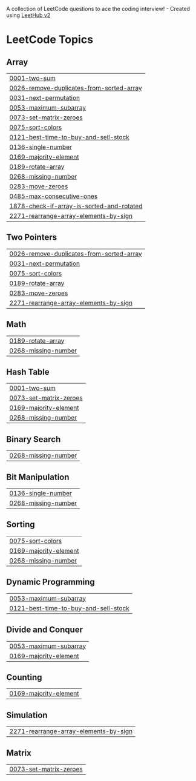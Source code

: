 A collection of LeetCode questions to ace the coding interview! - Created using [LeetHub v2](https://github.com/arunbhardwaj/LeetHub-2.0)
<!---LeetCode Topics Start-->
# LeetCode Topics
## Array
|  |
| ------- |
| [0001-two-sum](https://github.com/chandran472/Leetcode/tree/master/0001-two-sum) |
| [0026-remove-duplicates-from-sorted-array](https://github.com/chandran472/Leetcode/tree/master/0026-remove-duplicates-from-sorted-array) |
| [0031-next-permutation](https://github.com/chandran472/Leetcode/tree/master/0031-next-permutation) |
| [0053-maximum-subarray](https://github.com/chandran472/Leetcode/tree/master/0053-maximum-subarray) |
| [0073-set-matrix-zeroes](https://github.com/chandran472/Leetcode/tree/master/0073-set-matrix-zeroes) |
| [0075-sort-colors](https://github.com/chandran472/Leetcode/tree/master/0075-sort-colors) |
| [0121-best-time-to-buy-and-sell-stock](https://github.com/chandran472/Leetcode/tree/master/0121-best-time-to-buy-and-sell-stock) |
| [0136-single-number](https://github.com/chandran472/Leetcode/tree/master/0136-single-number) |
| [0169-majority-element](https://github.com/chandran472/Leetcode/tree/master/0169-majority-element) |
| [0189-rotate-array](https://github.com/chandran472/Leetcode/tree/master/0189-rotate-array) |
| [0268-missing-number](https://github.com/chandran472/Leetcode/tree/master/0268-missing-number) |
| [0283-move-zeroes](https://github.com/chandran472/Leetcode/tree/master/0283-move-zeroes) |
| [0485-max-consecutive-ones](https://github.com/chandran472/Leetcode/tree/master/0485-max-consecutive-ones) |
| [1878-check-if-array-is-sorted-and-rotated](https://github.com/chandran472/Leetcode/tree/master/1878-check-if-array-is-sorted-and-rotated) |
| [2271-rearrange-array-elements-by-sign](https://github.com/chandran472/Leetcode/tree/master/2271-rearrange-array-elements-by-sign) |
## Two Pointers
|  |
| ------- |
| [0026-remove-duplicates-from-sorted-array](https://github.com/chandran472/Leetcode/tree/master/0026-remove-duplicates-from-sorted-array) |
| [0031-next-permutation](https://github.com/chandran472/Leetcode/tree/master/0031-next-permutation) |
| [0075-sort-colors](https://github.com/chandran472/Leetcode/tree/master/0075-sort-colors) |
| [0189-rotate-array](https://github.com/chandran472/Leetcode/tree/master/0189-rotate-array) |
| [0283-move-zeroes](https://github.com/chandran472/Leetcode/tree/master/0283-move-zeroes) |
| [2271-rearrange-array-elements-by-sign](https://github.com/chandran472/Leetcode/tree/master/2271-rearrange-array-elements-by-sign) |
## Math
|  |
| ------- |
| [0189-rotate-array](https://github.com/chandran472/Leetcode/tree/master/0189-rotate-array) |
| [0268-missing-number](https://github.com/chandran472/Leetcode/tree/master/0268-missing-number) |
## Hash Table
|  |
| ------- |
| [0001-two-sum](https://github.com/chandran472/Leetcode/tree/master/0001-two-sum) |
| [0073-set-matrix-zeroes](https://github.com/chandran472/Leetcode/tree/master/0073-set-matrix-zeroes) |
| [0169-majority-element](https://github.com/chandran472/Leetcode/tree/master/0169-majority-element) |
| [0268-missing-number](https://github.com/chandran472/Leetcode/tree/master/0268-missing-number) |
## Binary Search
|  |
| ------- |
| [0268-missing-number](https://github.com/chandran472/Leetcode/tree/master/0268-missing-number) |
## Bit Manipulation
|  |
| ------- |
| [0136-single-number](https://github.com/chandran472/Leetcode/tree/master/0136-single-number) |
| [0268-missing-number](https://github.com/chandran472/Leetcode/tree/master/0268-missing-number) |
## Sorting
|  |
| ------- |
| [0075-sort-colors](https://github.com/chandran472/Leetcode/tree/master/0075-sort-colors) |
| [0169-majority-element](https://github.com/chandran472/Leetcode/tree/master/0169-majority-element) |
| [0268-missing-number](https://github.com/chandran472/Leetcode/tree/master/0268-missing-number) |
## Dynamic Programming
|  |
| ------- |
| [0053-maximum-subarray](https://github.com/chandran472/Leetcode/tree/master/0053-maximum-subarray) |
| [0121-best-time-to-buy-and-sell-stock](https://github.com/chandran472/Leetcode/tree/master/0121-best-time-to-buy-and-sell-stock) |
## Divide and Conquer
|  |
| ------- |
| [0053-maximum-subarray](https://github.com/chandran472/Leetcode/tree/master/0053-maximum-subarray) |
| [0169-majority-element](https://github.com/chandran472/Leetcode/tree/master/0169-majority-element) |
## Counting
|  |
| ------- |
| [0169-majority-element](https://github.com/chandran472/Leetcode/tree/master/0169-majority-element) |
## Simulation
|  |
| ------- |
| [2271-rearrange-array-elements-by-sign](https://github.com/chandran472/Leetcode/tree/master/2271-rearrange-array-elements-by-sign) |
## Matrix
|  |
| ------- |
| [0073-set-matrix-zeroes](https://github.com/chandran472/Leetcode/tree/master/0073-set-matrix-zeroes) |
<!---LeetCode Topics End-->
